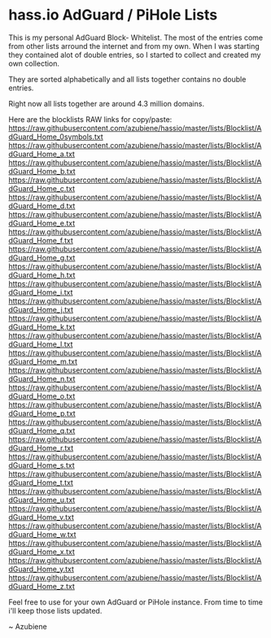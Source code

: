 # hass.io AdGuard / PiHole Lists
This is my personal AdGuard Block- Whitelist.
The most of the entries come from other lists arround the internet and from my own.
When I was starting they contained alot of double entries, so I started to collect and created my own collection.

They are sorted alphabetically and all lists together contains no double entries.

Right now all lists together are around 4.3 million domains.


Here are the blocklists RAW links for copy/paste:
https://raw.githubusercontent.com/azubiene/hassio/master/lists/Blocklist/AdGuard_Home_0symbols.txt
https://raw.githubusercontent.com/azubiene/hassio/master/lists/Blocklist/AdGuard_Home_a.txt
https://raw.githubusercontent.com/azubiene/hassio/master/lists/Blocklist/AdGuard_Home_b.txt
https://raw.githubusercontent.com/azubiene/hassio/master/lists/Blocklist/AdGuard_Home_c.txt
https://raw.githubusercontent.com/azubiene/hassio/master/lists/Blocklist/AdGuard_Home_d.txt
https://raw.githubusercontent.com/azubiene/hassio/master/lists/Blocklist/AdGuard_Home_e.txt
https://raw.githubusercontent.com/azubiene/hassio/master/lists/Blocklist/AdGuard_Home_f.txt
https://raw.githubusercontent.com/azubiene/hassio/master/lists/Blocklist/AdGuard_Home_g.txt
https://raw.githubusercontent.com/azubiene/hassio/master/lists/Blocklist/AdGuard_Home_h.txt
https://raw.githubusercontent.com/azubiene/hassio/master/lists/Blocklist/AdGuard_Home_i.txt
https://raw.githubusercontent.com/azubiene/hassio/master/lists/Blocklist/AdGuard_Home_j.txt
https://raw.githubusercontent.com/azubiene/hassio/master/lists/Blocklist/AdGuard_Home_k.txt
https://raw.githubusercontent.com/azubiene/hassio/master/lists/Blocklist/AdGuard_Home_l.txt
https://raw.githubusercontent.com/azubiene/hassio/master/lists/Blocklist/AdGuard_Home_m.txt
https://raw.githubusercontent.com/azubiene/hassio/master/lists/Blocklist/AdGuard_Home_n.txt
https://raw.githubusercontent.com/azubiene/hassio/master/lists/Blocklist/AdGuard_Home_o.txt
https://raw.githubusercontent.com/azubiene/hassio/master/lists/Blocklist/AdGuard_Home_p.txt
https://raw.githubusercontent.com/azubiene/hassio/master/lists/Blocklist/AdGuard_Home_q.txt
https://raw.githubusercontent.com/azubiene/hassio/master/lists/Blocklist/AdGuard_Home_r.txt
https://raw.githubusercontent.com/azubiene/hassio/master/lists/Blocklist/AdGuard_Home_s.txt
https://raw.githubusercontent.com/azubiene/hassio/master/lists/Blocklist/AdGuard_Home_t.txt
https://raw.githubusercontent.com/azubiene/hassio/master/lists/Blocklist/AdGuard_Home_u.txt
https://raw.githubusercontent.com/azubiene/hassio/master/lists/Blocklist/AdGuard_Home_v.txt
https://raw.githubusercontent.com/azubiene/hassio/master/lists/Blocklist/AdGuard_Home_w.txt
https://raw.githubusercontent.com/azubiene/hassio/master/lists/Blocklist/AdGuard_Home_x.txt
https://raw.githubusercontent.com/azubiene/hassio/master/lists/Blocklist/AdGuard_Home_y.txt
https://raw.githubusercontent.com/azubiene/hassio/master/lists/Blocklist/AdGuard_Home_z.txt


Feel free to use for your own AdGuard or PiHole instance.
From time to time i'll keep those lists updated.

~ Azubiene
